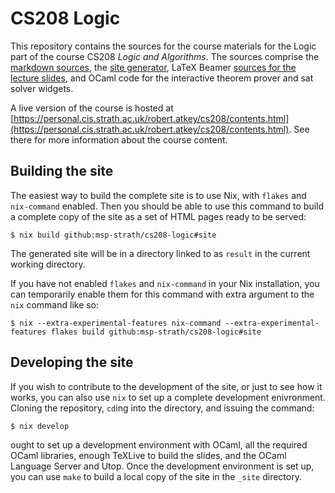 # CS208 Logic

This repository contains the sources for the course materials for the Logic part of the course CS208 *Logic and Algorithms*. The sources comprise the [markdown sources](pages/), the [site generator](site_gen/main.ml), LaTeX Beamer [sources for the lecture slides](slides/), and OCaml code for the interactive theorem prover and sat solver widgets.

A live version of the course is hosted at [https://personal.cis.strath.ac.uk/robert.atkey/cs208/contents.html](https://personal.cis.strath.ac.uk/robert.atkey/cs208/contents.html). See there for more information about the course content.

## Building the site

The easiest way to build the complete site is to use Nix, with `flakes` and `nix-command` enabled. Then you should be able to use this command to build a complete copy of the site as a set of HTML pages ready to be served:

```shell
$ nix build github:msp-strath/cs208-logic#site
```

The generated site will be in a directory linked to as `result` in the current working directory.

If you have not enabled `flakes` and `nix-command` in your Nix installation, you can temporarily enable them for this command with extra argument to the `nix` command like so:

```shell
$ nix --extra-experimental-features nix-command --extra-experimental-features flakes build github:msp-strath/cs208-logic#site
```

## Developing the site

If you wish to contribute to the development of the site, or just to see how it works, you can also use `nix` to set up a complete development enivronment. Cloning the repository, `cd`ing into the directory, and issuing the command:

```shell
$ nix develop
```

ought to set up a development environment with OCaml, all the required OCaml libraries, enough TeXLive to build the slides, and the OCaml Language Server and Utop. Once the development environment is set up, you can use `make` to build a local copy of the site in the `_site` directory.
